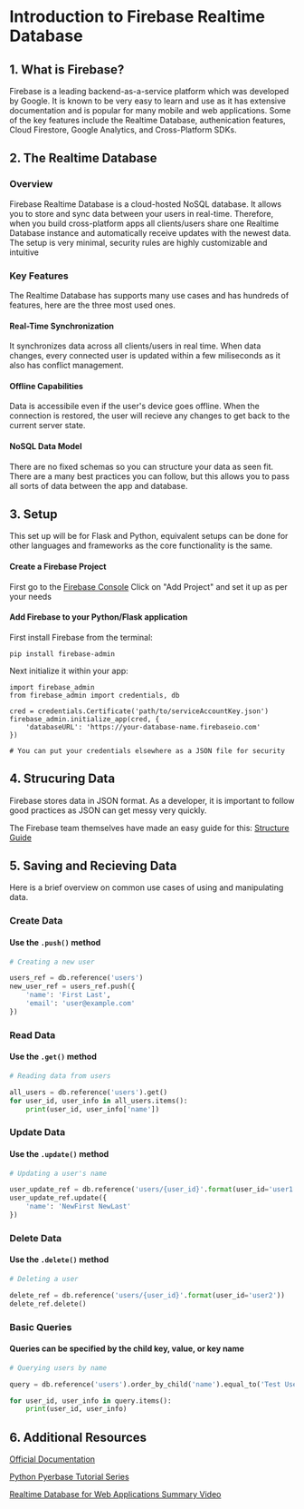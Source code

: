 # Introduction to Firebase Realtime Database


## 1. What is Firebase?
Firebase is a leading backend-as-a-service platform which was developed by Google. It is known to be very easy to learn and use as it has extensive documentation and is popular for many mobile and web applications. Some of the key features include the Realtime Database, authenication features, Cloud Firestore, Google Analytics, and Cross-Platform SDKs.


## 2. The Realtime Database

### Overview 

Firebase Realtime Database is a cloud-hosted NoSQL database. It allows you to store and sync data between your users in real-time. Therefore, when you build cross-platform apps all clients/users share one Realtime Database instance and automatically receive updates with the newest data. The setup is very minimal, security rules are highly customizable and intuitive 

### Key Features 

The Realtime Database has supports many use cases and has hundreds of features, here are the three most used ones. 

#### Real-Time Synchronization
It synchronizes data across all clients/users in real time. When data changes, every connected user is updated within a few miliseconds as it also has conflict management. 

#### Offline Capabilities 
Data is accessibile even if the user's device goes offline. When the connection is restored, the user will recieve any changes to get back to the current server state.

#### NoSQL Data Model
There are no fixed schemas so you can structure your data as seen fit. There are a many best practices you can follow, but this allows you to pass all sorts of data between the app and database.


## 3. Setup 

This set up will be for Flask and Python, equivalent setups can be done for other languages and frameworks as the core functionality is the same.

#### Create a Firebase Project
First go to the [Firebase Console](https://console.firebase.google.com/u/0/)
Click on "Add Project" and set it up as per your needs

#### Add Firebase to your Python/Flask application

First install Firebase from the terminal:
```
pip install firebase-admin
```

Next initialize it within your app:
```
import firebase_admin
from firebase_admin import credentials, db

cred = credentials.Certificate('path/to/serviceAccountKey.json')
firebase_admin.initialize_app(cred, {
    'databaseURL': 'https://your-database-name.firebaseio.com'
})

# You can put your credentials elsewhere as a JSON file for security
```

## 4. Strucuring Data
Firebase stores data in JSON format. As a developer, it is important to follow good practices as JSON can get messy very quickly. 

The Firebase team themselves have made an easy guide for this: [Structure Guide](https://firebase.google.com/docs/database/admin/structure-data)

## 5. Saving and Recieving Data

Here is a brief overview on common use cases of using and manipulating data.

### Create Data
#### Use the ```.push()``` method

```python
# Creating a new user

users_ref = db.reference('users')
new_user_ref = users_ref.push({
    'name': 'First Last',
    'email': 'user@example.com'
})
```

### Read Data
#### Use the ```.get()``` method

```python
# Reading data from users

all_users = db.reference('users').get()
for user_id, user_info in all_users.items():
    print(user_id, user_info['name'])
```

### Update Data
#### Use the ```.update()``` method

```python
# Updating a user's name

user_update_ref = db.reference('users/{user_id}'.format(user_id='user1'))
user_update_ref.update({
    'name': 'NewFirst NewLast'
})
```

### Delete Data
#### Use the ```.delete()``` method

```python
# Deleting a user

delete_ref = db.reference('users/{user_id}'.format(user_id='user2'))
delete_ref.delete()
```

### Basic Queries
#### Queries can be specified by the child key, value, or key name

```python
# Querying users by name

query = db.reference('users').order_by_child('name').equal_to('Test User').get()

for user_id, user_info in query.items():
    print(user_id, user_info)
``` 

## 6. Additional Resources
[Official Documentation](https://firebase.google.com/docs/database) 

[Python Pyerbase Tutorial Series](https://www.youtube.com/playlist?list=PLs3IFJPw3G9Jwaimh5yTKot1kV5zmzupt)

[Realtime Database for Web Applications Summary Video](https://www.youtube.com/watch?v=pP7quzFmWBY) 
